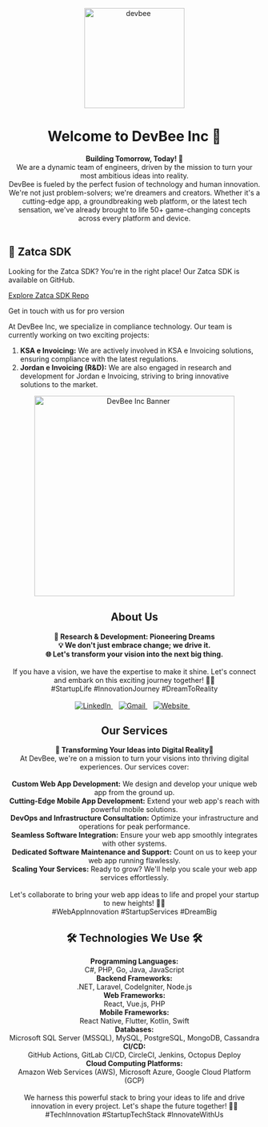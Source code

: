 <p align="center">
  <img src="https://dev-bee.com/Dev-Bee/assets/Devbee.png" alt="devbee" width="200">
</p>

<h1 align="center">Welcome to DevBee Inc 🚀</h1>

<div align="center">
  <strong>Building Tomorrow, Today! 🌟</strong>
</div>

<div align="center">
  We are a dynamic team of engineers, driven by the mission to turn your most ambitious ideas into reality.
</div>

<div align="center">
  DevBee is fueled by the perfect fusion of technology and human innovation. We're not just problem-solvers; we're dreamers and creators. Whether it's a cutting-edge app, a groundbreaking web platform, or the latest tech sensation, we've already brought to life 50+ game-changing concepts across every platform and device.
</div>

<br />

<section id="sale-and-expertise">
  <h2>🚀 Zatca SDK</h2>
  <p>
    Looking for the Zatca SDK? You're in the right place! Our Zatca SDK is available on GitHub.
  </p>
  <p>
    <a href="https://github.com/devbee-engineering/ZatcaHelper" target="_blank">Explore Zatca SDK Repo</a>
  </p>
<p> Get in touch with us for pro version</p>
  <p>
    At DevBee Inc, we specialize in compliance technology. Our team is currently working on two exciting projects:
  </p>
  <ol>
    <li>
      <strong>KSA e Invoicing:</strong> We are actively involved in KSA e Invoicing solutions, ensuring compliance with the latest regulations.
    </li>
    <li>
      <strong>Jordan e Invoicing (R&D):</strong> We are also engaged in research and development for Jordan e Invoicing, striving to bring innovative solutions to the market.
    </li>
  </ol>
</section>


<p align="center">
  <img src="https://zatca.gov.sa/Style%20Library/GAZTinternet/new/images/header_logo.svg" alt="DevBee Inc Banner" width="400">
</p>

<h2 align="center">About Us</h2>

<div align="center">
  <strong>🔬 Research & Development: Pioneering Dreams</strong>
</div>

<div align="center">
  <strong>💡 We don't just embrace change; we drive it.</strong>
</div>

<div align="center">
  <strong>🌐 Let's transform your vision into the next big thing.</strong>
</div>

<br />

<div align="center">
  If you have a vision, we have the expertise to make it shine. Let's connect and embark on this exciting journey together! 🚀✨ </br> #StartupLife #InnovationJourney #DreamToReality
</div>
</br>
<div align="center">
  <a href="https://in.linkedin.com/company/devbeeinc">
    <img src="https://img.shields.io/badge/linkedin-%230077B5.svg?&style=for-the-badge&logo=linkedin&logoColor=white" alt="LinkedIn" />
  </a>&nbsp;&nbsp;
  <a href="mailto:info@dev-bee.com">
    <img src="https://img.shields.io/badge/Gmail-D14836?style=for-the-badge&logo=gmail&logoColor=white" alt="Gmail" />        
  </a>&nbsp;&nbsp;
  <a href="mailto:info@dev-bee.com">
    <img src="https://img.shields.io/badge/website-000000?style=for-the-badge&logo=DevBee&logoColor=white" alt="Website" />        
  </a>&nbsp;&nbsp;
</div>

<h2 align="center">Our Services</h2>

<div align="center">
  <strong>💼 Transforming Your Ideas into Digital Reality🚀</strong>
</div>

<div align="center">
  At DevBee, we're on a mission to turn your visions into thriving digital experiences. Our services cover:
</div>

<br />

<div align="center">
    <b>Custom Web App Development:</b> We design and develop your unique web app from the ground up.</br>
    <b>Cutting-Edge Mobile App Development:</b> Extend your web app's reach with powerful mobile solutions.</br>
    <b>DevOps and Infrastructure Consultation:</b> Optimize your infrastructure and operations for peak performance.</br>
    <b>Seamless Software Integration:</b> Ensure your web app smoothly integrates with other systems.</br>
    <b>Dedicated Software Maintenance and Support:</b> Count on us to keep your web app running flawlessly.</br>
    <b>Scaling Your Services:</b> Ready to grow? We'll help you scale your web app services effortlessly.</br>
</div>

<br />

<div align="center">
  Let's collaborate to bring your web app ideas to life and propel your startup to new heights! 🚀🌐 </br>
  #WebAppInnovation #StartupServices #DreamBig
</div>

<h2 align="center"> 🛠️ Technologies We Use 🛠️ </h2>


<div align="center">
  <strong>Programming Languages:</strong>
</div>

<div align="center">
  C#, PHP, Go, Java, JavaScript
</div>

<div align="center">
  <strong>Backend Frameworks:</strong>
</div>

<div align="center">
  .NET, Laravel, CodeIgniter, Node.js
</div>

<div align="center">
  <strong>Web Frameworks:</strong>
</div>

<div align="center">
  React, Vue.js, PHP
</div>

<div align="center">
  <strong>Mobile Frameworks:</strong>
</div>

<div align="center">
  React Native, Flutter, Kotlin, Swift
</div>

<div align="center">
  <strong>Databases:</strong>
</div>

<div align="center">
  Microsoft SQL Server (MSSQL), MySQL, PostgreSQL, MongoDB, Cassandra
</div>

<div align="center">
  <strong>CI/CD:</strong>
</div>

<div align="center">
  GitHub Actions, GitLab CI/CD, CircleCI, Jenkins, Octopus Deploy
</div>

<div align="center">
  <strong>Cloud Computing Platforms:</strong>
</div>

<div align="center">
  Amazon Web Services (AWS), Microsoft Azure, Google Cloud Platform (GCP)
</div>

<br />

<div align="center">
  We harness this powerful stack to bring your ideas to life and drive innovation in every project. Let's shape the future together! 🚀🌐 #TechInnovation #StartupTechStack #InnovateWithUs
</div>
